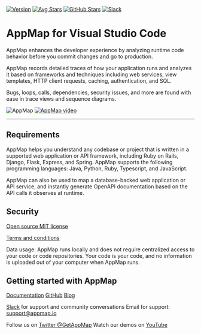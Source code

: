 [![Version](https://img.shields.io/visual-studio-marketplace/v/appland.appmap)](https://marketplace.visualstudio.com/items?itemName=appland.appmap)
[![Avg Stars](https://img.shields.io/visual-studio-marketplace/stars/appland.appmap)](https://marketplace.visualstudio.com/items?itemName=appland.appmap)
[![GitHub Stars](https://img.shields.io/github/stars/getappmap/vscode-appland?style=social)](https://marketplace.visualstudio.com/items?itemName=appland.appmap)
[![Slack](https://img.shields.io/badge/Slack-Join%20the%20community-green)](https://appmap.io/slack)

# AppMap for Visual Studio Code

AppMap enhances the developer experience by analyzing runtime code
behavior before you commit changes and go to production.

AppMap records detailed traces of how your application runs and analyzes
it based on frameworks and techniques including web services, view
templates, HTTP client requests, caching, authentication, and SQL.

Bugs, loops, calls, dependencies, security issues, and more are found
with ease in trace views and sequence diagrams.

![AppMap](https://vscode-appmap.s3.us-east-2.amazonaws.com/media/vscode-sidebyside.png)
[![AppMap video](https://img.youtube.com/vi/8l4-hNih_GQ/0.jpg)](https://www.youtube.com/watch?v=8l4-hNih_GQ)

---

## Requirements

AppMap helps you understand any codebase or project that is written in a
supported web application or API framework, including Ruby on Rails,
Django, Flask, Express, and Spring. AppMap supports the following
programming languages: Java, Python, Ruby, Typescript, and JavaScript.

AppMap can also be used to map a database-backed web application or API
service, and instantly generate OpenAPI documentation based on the API
calls it observes at runtime.

## Security

[Open source MIT
license](https://github.com/getappmap/vscode-appland/blob/master/LICENSE)

[Terms and
conditions](https://appmap.io/community/terms-and-conditions.html)

Data usage: AppMap runs locally and does not require centralized access
to your code or code repositories. Your code is your code, and no
information is uploaded out of your computer when AppMap runs.

## Getting started with AppMap

[Documentation](https://appmap.io/docs/appmap-overview.html)
[GitHub](https://github.com/getappmap)
[Blog](https://appmap.io/blog/)

[Slack](https://appmap.io/slack) for support and community
conversations Email for support: support@appmap.io

Follow us on [Twitter @GetAppMap](https://twitter.com/getappmap)
Watch our demos on [YouTube](https://www.youtube.com/channel/UCxVv4gVnr2Uf2PSzoELZUcg)
